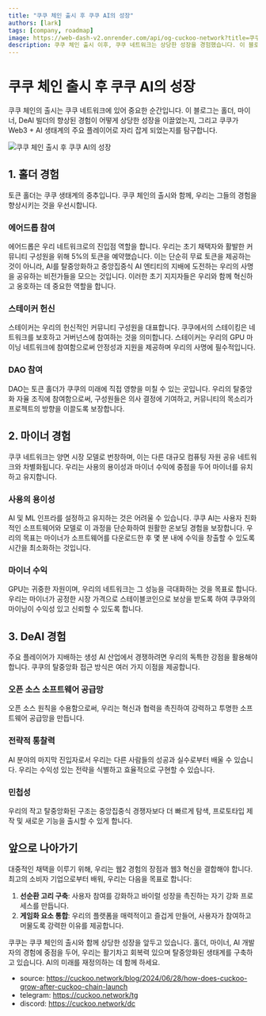 ```yaml
---
title: "쿠쿠 체인 출시 후 쿠쿠 AI의 성장"
authors: [lark]
tags: [company, roadmap]
image: https://web-dash-v2.onrender.com/api/og-cuckoo-network?title=쿠쿠 체인 출시 후 쿠쿠 AI의 성장
description: 쿠쿠 체인 출시 이후, 쿠쿠 네트워크는 상당한 성장을 경험했습니다. 이 블로그는 이러한 변화를 이끄는 홀더, 마이너, DeAI 빌더 경험의 향상을 탐구합니다.
---
```


# 쿠쿠 체인 출시 후 쿠쿠 AI의 성장

쿠쿠 체인의 출시는 쿠쿠 네트워크에 있어 중요한 순간입니다. 이 블로그는 홀더, 마이너, DeAI 빌더의 향상된 경험이 어떻게 상당한 성장을 이끌었는지, 그리고 쿠쿠가 Web3 + AI 생태계의 주요 플레이어로 자리 잡게 되었는지를 탐구합니다.

![쿠쿠 체인 출시 후 쿠쿠 AI의 성장](https://cuckoo-network.b-cdn.net/how-does-cuckoo-grow-after-cuckoo-chain-launch.webp "쿠쿠 체인 출시 후 쿠쿠 AI의 성장")

## 1. 홀더 경험

토큰 홀더는 쿠쿠 생태계의 중추입니다. 쿠쿠 체인의 출시와 함께, 우리는 그들의 경험을 향상시키는 것을 우선시합니다.

### 에어드롭 참여

에어드롭은 우리 네트워크로의 진입점 역할을 합니다. 우리는 초기 채택자와 활발한 커뮤니티 구성원을 위해 5%의 토큰을 예약했습니다. 이는 단순히 무료 토큰을 제공하는 것이 아니라, AI를 탈중앙화하고 중앙집중식 AI 엔티티의 지배에 도전하는 우리의 사명을 공유하는 비전가들을 모으는 것입니다. 이러한 초기 지지자들은 우리와 함께 혁신하고 옹호하는 데 중요한 역할을 합니다.

### 스테이커 헌신

스테이커는 우리의 헌신적인 커뮤니티 구성원을 대표합니다. 쿠쿠에서의 스테이킹은 네트워크를 보호하고 거버넌스에 참여하는 것을 의미합니다. 스테이커는 우리의 GPU 마이닝 네트워크에 참여함으로써 안정성과 지원을 제공하며 우리의 사명에 필수적입니다.

### DAO 참여

DAO는 토큰 홀더가 쿠쿠의 미래에 직접 영향을 미칠 수 있는 곳입니다. 우리의 탈중앙화 자율 조직에 참여함으로써, 구성원들은 의사 결정에 기여하고, 커뮤니티의 목소리가 프로젝트의 방향을 이끌도록 보장합니다.

## 2. 마이너 경험

쿠쿠 네트워크는 양면 시장 모델로 번창하며, 이는 다른 대규모 컴퓨팅 자원 공유 네트워크와 차별화됩니다. 우리는 사용의 용이성과 마이너 수익에 중점을 두어 마이너를 유치하고 유지합니다.

### 사용의 용이성

AI 및 ML 인프라를 설정하고 유지하는 것은 어려울 수 있습니다. 쿠쿠 AI는 사용자 친화적인 소프트웨어와 모델로 이 과정을 단순화하여 원활한 온보딩 경험을 보장합니다. 우리의 목표는 마이너가 소프트웨어를 다운로드한 후 몇 분 내에 수익을 창출할 수 있도록 시간을 최소화하는 것입니다.

### 마이너 수익

GPU는 귀중한 자원이며, 우리의 네트워크는 그 성능을 극대화하는 것을 목표로 합니다. 우리는 마이너가 공정한 시장 가격으로 스테이블코인으로 보상을 받도록 하여 쿠쿠와의 마이닝이 수익성 있고 신뢰할 수 있도록 합니다.

## 3. DeAI 경험

주요 플레이어가 지배하는 생성 AI 산업에서 경쟁하려면 우리의 독특한 강점을 활용해야 합니다. 쿠쿠의 탈중앙화 접근 방식은 여러 가지 이점을 제공합니다.

### 오픈 소스 소프트웨어 공급망

오픈 소스 원칙을 수용함으로써, 우리는 혁신과 협력을 촉진하여 강력하고 투명한 소프트웨어 공급망을 만듭니다.

### 전략적 통찰력

AI 분야의 마지막 진입자로서 우리는 다른 사람들의 성공과 실수로부터 배울 수 있습니다. 우리는 수익성 있는 전략을 식별하고 효율적으로 구현할 수 있습니다.

### 민첩성

우리의 작고 탈중앙화된 구조는 중앙집중식 경쟁자보다 더 빠르게 탐색, 프로토타입 제작 및 새로운 기능을 출시할 수 있게 합니다.

## 앞으로 나아가기

대중적인 채택을 이루기 위해, 우리는 웹2 경험의 장점과 웹3 혁신을 결합해야 합니다. 최고의 소비자 기업으로부터 배워, 우리는 다음을 목표로 합니다:

1. **선순환 고리 구축**: 사용자 참여를 강화하고 바이럴 성장을 촉진하는 자기 강화 프로세스를 만듭니다.
2. **게임화 요소 통합**: 우리의 플랫폼을 매력적이고 즐겁게 만들어, 사용자가 참여하고 머물도록 강력한 이유를 제공합니다.

쿠쿠는 쿠쿠 체인의 출시와 함께 상당한 성장을 앞두고 있습니다. 홀더, 마이너, AI 개발자의 경험에 중점을 두어, 우리는 활기차고 회복력 있으며 탈중앙화된 생태계를 구축하고 있습니다. AI의 미래를 재정의하는 데 함께 하세요.

- source: https://cuckoo.network/blog/2024/06/28/how-does-cuckoo-grow-after-cuckoo-chain-launch
- telegram: https://cuckoo.network/tg
- discord: https://cuckoo.network/dc